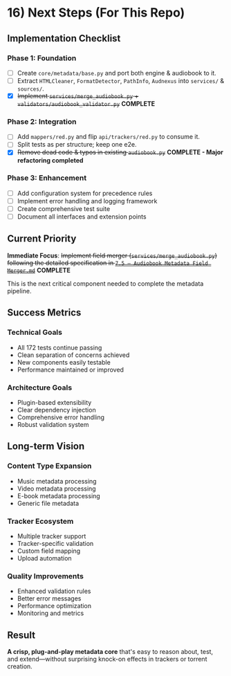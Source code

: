 # 16) Next Steps (For This Repo)

## Implementation Checklist

### Phase 1: Foundation

* [ ] Create `core/metadata/base.py` and port both engine & audiobook to it.
* [ ] Extract `HTMLCleaner`, `FormatDetector`, `PathInfo`, `Audnexus` into `services/` & `sources/`.
* [x] ~~Implement `services/merge_audiobook.py` + `validators/audiobook_validator.py`~~ **COMPLETE**

### Phase 2: Integration

* [ ] Add `mappers/red.py` and flip `api/trackers/red.py` to consume it.
* [ ] Split tests as per structure; keep one e2e.
* [x] ~~Remove dead code & typos in existing `audiobook.py`~~ **COMPLETE - Major refactoring completed**

### Phase 3: Enhancement

* [ ] Add configuration system for precedence rules
* [ ] Implement error handling and logging framework
* [ ] Create comprehensive test suite
* [ ] Document all interfaces and extension points

## Current Priority

**Immediate Focus**: ~~Implement field merger (`services/merge_audiobook.py`) following the detailed specification in [`7.5 — Audiobook Metadata Field Merger.md`](./7.5%20—%20Audiobook%20Metadata%20Field%20Merger.md)~~ **COMPLETE**

This is the next critical component needed to complete the metadata pipeline.

## Success Metrics

### Technical Goals
* All 172 tests continue passing
* Clean separation of concerns achieved
* New components easily testable
* Performance maintained or improved

### Architecture Goals
* Plugin-based extensibility
* Clear dependency injection
* Comprehensive error handling
* Robust validation system

## Long-term Vision

### Content Type Expansion
* Music metadata processing
* Video metadata processing
* E-book metadata processing
* Generic file metadata

### Tracker Ecosystem
* Multiple tracker support
* Tracker-specific validation
* Custom field mapping
* Upload automation

### Quality Improvements
* Enhanced validation rules
* Better error messages
* Performance optimization
* Monitoring and metrics

## Result

**A crisp, plug-and-play metadata core** that's easy to reason about, test, and extend—without surprising knock-on effects in trackers or torrent creation.
